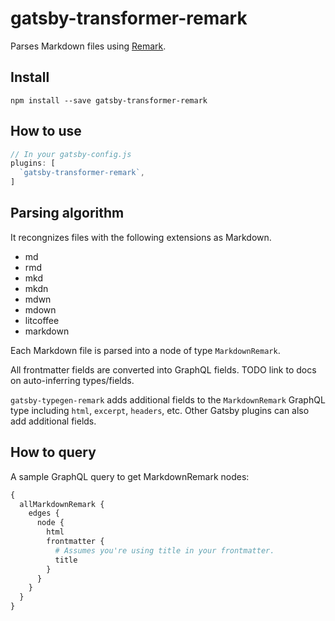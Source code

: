 # gatsby-transformer-remark

Parses Markdown files using [Remark](http://remark.js.org/).

## Install

`npm install --save gatsby-transformer-remark`

## How to use

```javascript
// In your gatsby-config.js
plugins: [
  `gatsby-transformer-remark`,
]
```

## Parsing algorithm

It recongnizes files with the following extensions as Markdown.

* md
* rmd
* mkd
* mkdn
* mdwn
* mdown
* litcoffee
* markdown

Each Markdown file is parsed into a node of type `MarkdownRemark`.

All frontmatter fields are converted into GraphQL fields. TODO link to
docs on auto-inferring types/fields.

`gatsby-typegen-remark` adds additional fields to the `MarkdownRemark`
GraphQL type including `html`, `excerpt`, `headers`, etc. Other Gatsby
plugins can also add additional fields.

## How to query

A sample GraphQL query to get MarkdownRemark nodes:

```graphql
{
  allMarkdownRemark {
    edges {
      node {
        html
        frontmatter {
          # Assumes you're using title in your frontmatter.
          title
        }
      }
    }
  }
}
```
